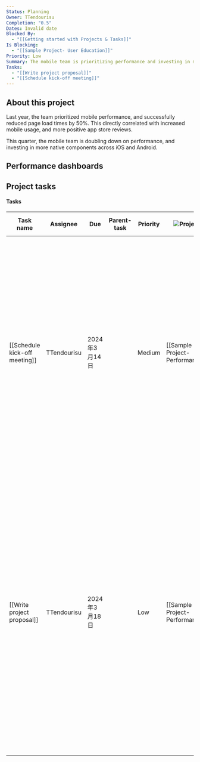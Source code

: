 ```yaml
---
Status: Planning
Owner: TTendourisu
Completion: "0.5"
Dates: Invalid date
Blocked By:
  - "[[Getting started with Projects & Tasks]]"
Is Blocking:
  - "[[Sample Project- User Education]]"
Priority: Low
Summary: The mobile team is prioritizing performance and investing in more native components across iOS and Android. Last year, the team successfully reduced page load times by 50%, leading to increased mobile usage and positive app store reviews. The project is currently in the planning stage, with performance dashboards and project tasks to be developed.
Tasks:
  - "[[Write project proposal]]"
  - "[[Schedule kick-off meeting]]"
---
```

## About this project

Last year, the team prioritized mobile performance, and successfully reduced page load times by 50%. This directly correlated with increased mobile usage, and more positive app store reviews.

This quarter, the mobile team is doubling down on performance, and investing in more native components across iOS and Android.

## Performance dashboards

## Project tasks

#### Tasks

|Task name|Assignee|Due|Parent-task|Priority|![](https://www.notion.so/icons/target_gray.svg)Project|Status|![](https://www.notion.so/icons/list-indent_gray.svg)Sub-tasks|Summary|![](https://www.notion.so/icons/tag_gray.svg)Tags|
|---|---|---|---|---|---|---|---|---|---|
|[[Schedule kick-off meeting]]|TTendourisu|2024年3月14日||Medium|[[Sample Project- Performance]]|In progress||This task is in progress and involves scheduling a kick-off meeting for the performance project, preparing meeting materials in advance, and inviting all stakeholders to the meeting. Non-goals include brainstorming additional performance projects. The due date is April 26, 2023, and the priority is medium. The task is tagged as "Mobile".||
|[[Write project proposal]]|TTendourisu|2024年3月18日||Low|[[Sample Project- Performance]]|Done||This project proposal aims to achieve cross-functional alignment on investing in mobile performance in Q3. Goals include adding user stories and specific problem statements, while non-goals include getting leadership sign-off and synthesizing user research learnings. Next steps include gathering feedback from the mobile team and creating awareness in appropriate Slack channels with internal comms.|Improvement|
